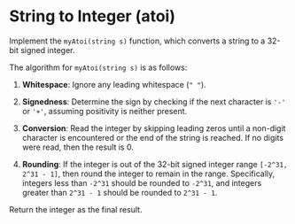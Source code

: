 # String to Integer (atoi)

Implement the `myAtoi(string s)` function, which converts a string to a 32-bit signed integer.

The algorithm for `myAtoi(string s)` is as follows:

  1. **Whitespace**: Ignore any leading whitespace (`" "`).

  2. **Signedness**: Determine the sign by checking if the next character is `'-'` or `'+'`, assuming positivity is neither present.

  3. **Conversion**: Read the integer by skipping leading zeros until a non-digit character is encountered or the end of the string is reached. If no digits were read, then the result is 0.

  4. **Rounding**: If the integer is out of the 32-bit signed integer range `[-2^31, 2^31 - 1]`, then round the integer to remain in the range. Specifically, integers less than `-2^31` should be rounded to `-2^31`, and integers greater than `2^31 - 1` should be rounded to `2^31 - 1`.

Return the integer as the final result.
